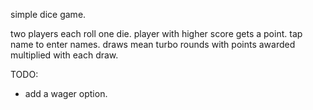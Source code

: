 simple dice game.

two players each roll one die. player with higher score gets a point.
tap name to enter names.
draws mean turbo rounds with points awarded multiplied with each draw.

TODO:
- add a wager option.
